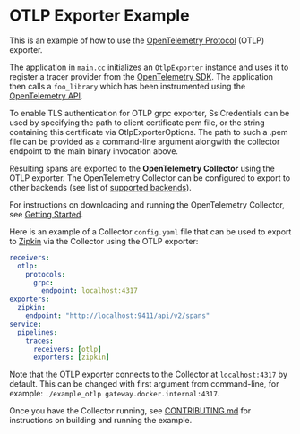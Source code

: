 # OTLP Exporter Example

This is an example of how to use the [OpenTelemetry
Protocol](https://github.com/open-telemetry/opentelemetry-specification/blob/main/specification/protocol/README.md)
(OTLP) exporter.

The application in `main.cc` initializes an `OtlpExporter` instance and uses it
to register a tracer provider from the [OpenTelemetry
SDK](https://github.com/open-telemetry/opentelemetry-cpp). The application then
calls a `foo_library` which has been instrumented using the [OpenTelemetry
API](https://github.com/open-telemetry/opentelemetry-cpp/tree/main/api).

To enable TLS authentication for OTLP grpc exporter, SslCredentials can be used by
specifying the path to client certificate pem file, or the string containing this certificate via OtlpExporterOptions. The path to such a
.pem file can be provided as a command-line argument alongwith the collector endpoint
to the main binary invocation above.

Resulting spans are exported to the **OpenTelemetry Collector** using the OTLP
exporter. The OpenTelemetry Collector can be configured to export to other
backends (see list of [supported
backends](https://github.com/open-telemetry/opentelemetry-collector/blob/main/exporter/README.md)).

For instructions on downloading and running the OpenTelemetry Collector, see
[Getting Started](https://opentelemetry.io/docs/collector/about/).

Here is an example of a Collector `config.yaml` file that can be used to export
to [Zipkin](https://zipkin.io/) via the Collector using the OTLP exporter:

```yml
receivers:
  otlp:
    protocols:
      grpc:
        endpoint: localhost:4317
exporters:
  zipkin:
    endpoint: "http://localhost:9411/api/v2/spans"
service:
  pipelines:
    traces:
      receivers: [otlp]
      exporters: [zipkin]
```

Note that the OTLP exporter connects to the Collector at `localhost:4317` by
default. This can be changed with first argument from command-line, for example:
`./example_otlp gateway.docker.internal:4317`.

Once you have the Collector running, see
[CONTRIBUTING.md](../../CONTRIBUTING.md) for instructions on building and
running the example.
